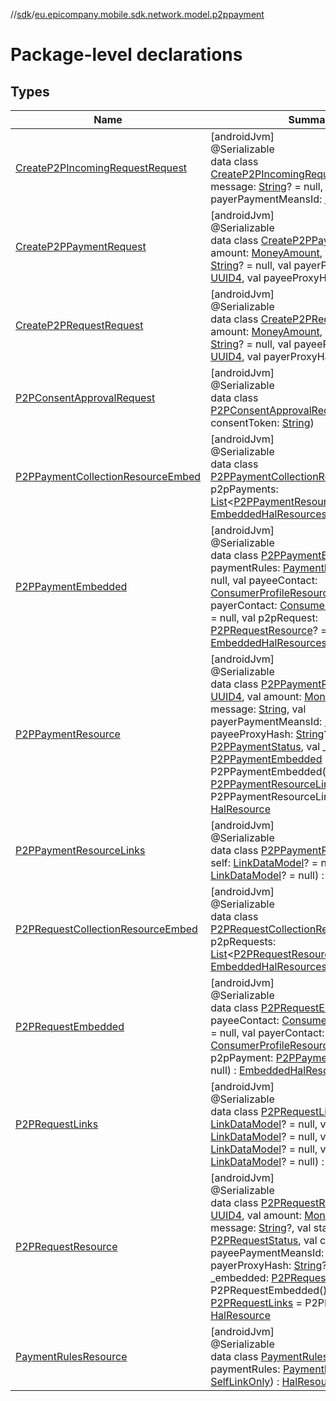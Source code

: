//[sdk](../../index.md)/[eu.epicompany.mobile.sdk.network.model.p2ppayment](index.md)

# Package-level declarations

## Types

| Name | Summary |
|---|---|
| [CreateP2PIncomingRequestRequest](-create-p2-p-incoming-request-request/index.md) | [androidJvm]<br>@Serializable<br>data class [CreateP2PIncomingRequestRequest](-create-p2-p-incoming-request-request/index.md)(val message: [String](https://kotlinlang.org/api/latest/jvm/stdlib/kotlin/-string/index.html)? = null, val payerPaymentMeansId: [UUID4](../eu.epicompany.mobile.android.datatypes/index.md#229649042%2FClasslikes%2F462465411)) |
| [CreateP2PPaymentRequest](-create-p2-p-payment-request/index.md) | [androidJvm]<br>@Serializable<br>data class [CreateP2PPaymentRequest](-create-p2-p-payment-request/index.md)(val amount: [MoneyAmount](../eu.epicompany.mobile.sdk.domain.model/-money-amount/index.md), val message: [String](https://kotlinlang.org/api/latest/jvm/stdlib/kotlin/-string/index.html)? = null, val payerPaymentMeansId: [UUID4](../eu.epicompany.mobile.android.datatypes/index.md#229649042%2FClasslikes%2F462465411), val payeeProxyHash: [String](https://kotlinlang.org/api/latest/jvm/stdlib/kotlin/-string/index.html)) |
| [CreateP2PRequestRequest](-create-p2-p-request-request/index.md) | [androidJvm]<br>@Serializable<br>data class [CreateP2PRequestRequest](-create-p2-p-request-request/index.md)(val amount: [MoneyAmount](../eu.epicompany.mobile.sdk.domain.model/-money-amount/index.md), val message: [String](https://kotlinlang.org/api/latest/jvm/stdlib/kotlin/-string/index.html)? = null, val payeePaymentMeansId: [UUID4](../eu.epicompany.mobile.android.datatypes/index.md#229649042%2FClasslikes%2F462465411), val payerProxyHash: [String](https://kotlinlang.org/api/latest/jvm/stdlib/kotlin/-string/index.html)) |
| [P2PConsentApprovalRequest](-p2-p-consent-approval-request/index.md) | [androidJvm]<br>@Serializable<br>data class [P2PConsentApprovalRequest](-p2-p-consent-approval-request/index.md)(val consentToken: [String](https://kotlinlang.org/api/latest/jvm/stdlib/kotlin/-string/index.html)) |
| [P2PPaymentCollectionResourceEmbed](-p2-p-payment-collection-resource-embed/index.md) | [androidJvm]<br>@Serializable<br>data class [P2PPaymentCollectionResourceEmbed](-p2-p-payment-collection-resource-embed/index.md)(val p2pPayments: [List](https://kotlinlang.org/api/latest/jvm/stdlib/kotlin.collections/-list/index.html)&lt;[P2PPaymentResource](-p2-p-payment-resource/index.md)&gt;) : [EmbeddedHalResources](../eu.epicompany.mobile.android.data.network.model.hypermedia/-embedded-hal-resources/index.md) |
| [P2PPaymentEmbedded](-p2-p-payment-embedded/index.md) | [androidJvm]<br>@Serializable<br>data class [P2PPaymentEmbedded](-p2-p-payment-embedded/index.md)(val paymentRules: [PaymentRulesResource](-payment-rules-resource/index.md)? = null, val payeeContact: [ConsumerProfileResource](../eu.epicompany.mobile.sdk.network.model.consumer/-consumer-profile-resource/index.md)? = null, val payerContact: [ConsumerProfileResource](../eu.epicompany.mobile.sdk.network.model.consumer/-consumer-profile-resource/index.md)? = null, val p2pRequest: [P2PRequestResource](-p2-p-request-resource/index.md)? = null) : [EmbeddedHalResources](../eu.epicompany.mobile.android.data.network.model.hypermedia/-embedded-hal-resources/index.md) |
| [P2PPaymentResource](-p2-p-payment-resource/index.md) | [androidJvm]<br>@Serializable<br>data class [P2PPaymentResource](-p2-p-payment-resource/index.md)(val id: [UUID4](../eu.epicompany.mobile.android.datatypes/index.md#229649042%2FClasslikes%2F462465411), val amount: [MoneyAmount](../eu.epicompany.mobile.sdk.domain.model/-money-amount/index.md), val message: [String](https://kotlinlang.org/api/latest/jvm/stdlib/kotlin/-string/index.html), val payerPaymentMeansId: [UUID4](../eu.epicompany.mobile.android.datatypes/index.md#229649042%2FClasslikes%2F462465411)?, val payeeProxyHash: [String](https://kotlinlang.org/api/latest/jvm/stdlib/kotlin/-string/index.html)?, val status: [P2PPaymentStatus](../eu.epicompany.mobile.sdk.domain.model.p2ppayments/-p2-p-payment-status/index.md), val _embedded: [P2PPaymentEmbedded](-p2-p-payment-embedded/index.md) = P2PPaymentEmbedded(), val _links: [P2PPaymentResourceLinks](-p2-p-payment-resource-links/index.md) = P2PPaymentResourceLinks()) : [HalResource](../eu.epicompany.mobile.android.data.network.model.hypermedia/-hal-resource/index.md) |
| [P2PPaymentResourceLinks](-p2-p-payment-resource-links/index.md) | [androidJvm]<br>@Serializable<br>data class [P2PPaymentResourceLinks](-p2-p-payment-resource-links/index.md)(val self: [LinkDataModel](../eu.epicompany.mobile.android.data.network.model.hypermedia/-link-data-model/index.md)? = null, val approval: [LinkDataModel](../eu.epicompany.mobile.android.data.network.model.hypermedia/-link-data-model/index.md)? = null) : [HalLinks](../eu.epicompany.mobile.android.data.network.model.hypermedia/-hal-links/index.md) |
| [P2PRequestCollectionResourceEmbed](-p2-p-request-collection-resource-embed/index.md) | [androidJvm]<br>@Serializable<br>data class [P2PRequestCollectionResourceEmbed](-p2-p-request-collection-resource-embed/index.md)(val p2pRequests: [List](https://kotlinlang.org/api/latest/jvm/stdlib/kotlin.collections/-list/index.html)&lt;[P2PRequestResource](-p2-p-request-resource/index.md)&gt;) : [EmbeddedHalResources](../eu.epicompany.mobile.android.data.network.model.hypermedia/-embedded-hal-resources/index.md) |
| [P2PRequestEmbedded](-p2-p-request-embedded/index.md) | [androidJvm]<br>@Serializable<br>data class [P2PRequestEmbedded](-p2-p-request-embedded/index.md)(val payeeContact: [ConsumerProfileResource](../eu.epicompany.mobile.sdk.network.model.consumer/-consumer-profile-resource/index.md)? = null, val payerContact: [ConsumerProfileResource](../eu.epicompany.mobile.sdk.network.model.consumer/-consumer-profile-resource/index.md)? = null, val p2pPayment: [P2PPaymentResource](-p2-p-payment-resource/index.md)? = null) : [EmbeddedHalResources](../eu.epicompany.mobile.android.data.network.model.hypermedia/-embedded-hal-resources/index.md) |
| [P2PRequestLinks](-p2-p-request-links/index.md) | [androidJvm]<br>@Serializable<br>data class [P2PRequestLinks](-p2-p-request-links/index.md)(val self: [LinkDataModel](../eu.epicompany.mobile.android.data.network.model.hypermedia/-link-data-model/index.md)? = null, val approval: [LinkDataModel](../eu.epicompany.mobile.android.data.network.model.hypermedia/-link-data-model/index.md)? = null, val rejection: [LinkDataModel](../eu.epicompany.mobile.android.data.network.model.hypermedia/-link-data-model/index.md)? = null, val cancellation: [LinkDataModel](../eu.epicompany.mobile.android.data.network.model.hypermedia/-link-data-model/index.md)? = null) : [HalLinks](../eu.epicompany.mobile.android.data.network.model.hypermedia/-hal-links/index.md) |
| [P2PRequestResource](-p2-p-request-resource/index.md) | [androidJvm]<br>@Serializable<br>data class [P2PRequestResource](-p2-p-request-resource/index.md)(val id: [UUID4](../eu.epicompany.mobile.android.datatypes/index.md#229649042%2FClasslikes%2F462465411), val amount: [MoneyAmount](../eu.epicompany.mobile.sdk.domain.model/-money-amount/index.md), val message: [String](https://kotlinlang.org/api/latest/jvm/stdlib/kotlin/-string/index.html)?, val status: [P2PRequestStatus](../eu.epicompany.mobile.sdk.domain.model.p2ppayments/-p2-p-request-status/index.md), val created: [Instant](https://developer.android.com/reference/kotlin/java/time/Instant.html), val payeePaymentMeansId: [UUID4](../eu.epicompany.mobile.android.datatypes/index.md#229649042%2FClasslikes%2F462465411)? = null, val payerProxyHash: [String](https://kotlinlang.org/api/latest/jvm/stdlib/kotlin/-string/index.html)? = null, val _embedded: [P2PRequestEmbedded](-p2-p-request-embedded/index.md) = P2PRequestEmbedded(), val _links: [P2PRequestLinks](-p2-p-request-links/index.md) = P2PRequestLinks()) : [HalResource](../eu.epicompany.mobile.android.data.network.model.hypermedia/-hal-resource/index.md) |
| [PaymentRulesResource](-payment-rules-resource/index.md) | [androidJvm]<br>@Serializable<br>data class [PaymentRulesResource](-payment-rules-resource/index.md)(val paymentRules: [PaymentRules](../eu.epicompany.mobile.sdk.domain.model.consent/-payment-rules/index.md), val _links: [SelfLinkOnly](../eu.epicompany.mobile.android.data.network.model.hypermedia/-self-link-only/index.md)) : [HalResource](../eu.epicompany.mobile.android.data.network.model.hypermedia/-hal-resource/index.md) |
